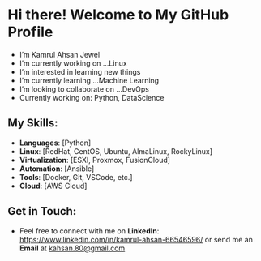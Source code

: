 # Hi there! Welcome to My GitHub Profile 
- I’m Kamrul Ahsan Jewel
- I’m currently working on ...Linux
- I’m interested in learning new things
- I’m currently learning ...Machine Learning
- I’m looking to collaborate on ...DevOps
- Currently working on: Python, DataScience

## My Skills:
- **Languages**: [Python]
- **Linux**: [RedHat, CentOS, Ubuntu, AlmaLinux, RockyLinux]
- **Virtualization**: [ESXI, Proxmox, FusionCloud]
- **Automation**: [Ansible]
- **Tools**: [Docker, Git, VSCode, etc.]
- **Cloud**: [AWS Cloud]

## Get in Touch:
- Feel free to connect with me on **LinkedIn**: https://www.linkedin.com/in/kamrul-ahsan-66546596/ or send me an **Email** at kahsan.80@gmail.com
